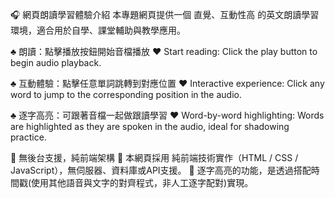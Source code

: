 🎧 網頁朗讀學習體驗介紹
本專題網頁提供一個 直覺、互動性高 的英文朗讀學習環境，適合用於自學、課堂輔助與教學應用。

♣ 朗讀：點擊播放按鈕開始音檔播放
♥ Start reading: Click the play button to begin audio playback.

♣ 互動體驗：點擊任意單詞跳轉到對應位置
♥ Interactive experience: Click any word to jump to the corresponding position in the audio.

♣ 逐字高亮：可跟著音檔一起做跟讀學習
♥ Word-by-word highlighting: Words are highlighted as they are spoken in the audio, ideal for shadowing practice.

🚫 無後台支援，純前端架構
🔸 本網頁採用 純前端技術實作（HTML / CSS / JavaScript），無伺服器、資料庫或API支援。
🔧 逐字高亮的功能，是透過搭配時間戳(使用其他語音與文字的對齊程式，非人工逐字配對)實現。
